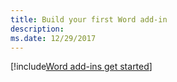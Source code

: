 ```yaml
---
title: Build your first Word add-in
description: 
ms.date: 12/29/2017 
---
```


[!include[Word add-ins get started](../includes/file-get-started-word.md)]
